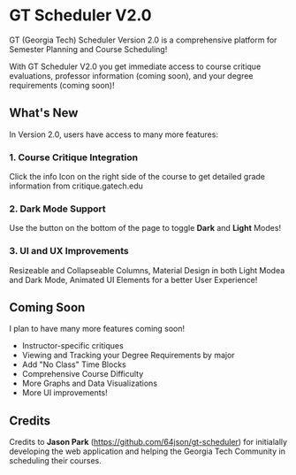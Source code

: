 # GT Scheduler V2.0
GT (Georgia Tech) Scheduler Version 2.0 is a comprehensive platform for Semester Planning and Course Scheduling!

With GT Scheduler V2.0 you get immediate access to course critique evaluations, professor information (coming soon), and your degree requirements (coming soon)!
## What's New
In Version 2.0, users have access to many more features:
### 1. Course Critique Integration

  Click the info Icon on the right side of the course to get detailed grade information from critique.gatech.edu
  
### 2. Dark Mode Support

  Use the button on the bottom of the page to toggle **Dark** and **Light** Modes!
  
### 3. UI and UX Improvements

  Resizeable and Collapseable Columns, Material Design in both Light Modea and Dark Mode, Animated UI Elements for a better User Experience!
  
## Coming Soon
I plan to have many more features coming soon!

- Instructor-specific critiques
- Viewing and Tracking your Degree Requirements by major
- Add "No Class" Time Blocks
- Comprehensive Course Difficulty
- More Graphs and Data Visualizations
- More UI improvements!
  
## Credits
Credits to **Jason Park** (https://github.com/64json/gt-scheduler) for initialally developing the web application and helping the Georgia Tech Community in scheduling their courses.



